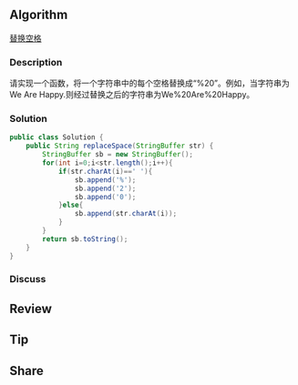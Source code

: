 ## Algorithm

[替换空格](https://www.nowcoder.com/practice/4060ac7e3e404ad1a894ef3e17650423?tpId=13&&tqId=11155&rp=1&ru=/ta/coding-interviews&qru=/ta/coding-interviews/question-ranking)

### Description

请实现一个函数，将一个字符串中的每个空格替换成“%20”。例如，当字符串为We Are Happy.则经过替换之后的字符串为We%20Are%20Happy。

### Solution

```java
public class Solution {
    public String replaceSpace(StringBuffer str) {
    	StringBuffer sb = new StringBuffer();
        for(int i=0;i<str.length();i++){
            if(str.charAt(i)==' '){
                sb.append('%');
                sb.append('2');
                sb.append('0');
            }else{
                sb.append(str.charAt(i));
            }
        }
        return sb.toString();
    }
}
```

### Discuss



## Review


## Tip


## Share
